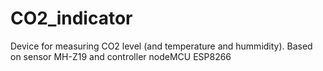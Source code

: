 # CO2_indicator
Device for measuring CO2 level (and temperature and hummidity). Based on sensor MH-Z19 and controller nodeMCU ESP8266
